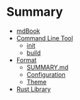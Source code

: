 # Summary

- [mdBook](README.md)
- [Command Line Tool](cli/cli-tool.md)
    - [init](cli/init.md)
    - [build](cli/build.md)
- [Format]()
    - [SUMMARY.md]()
    - [Configuration](format/config.md)
    - [Theme](format/theme.md)
- [Rust Library]()
